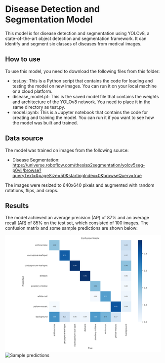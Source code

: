 # Disease Detection and Segmentation Model

This model is for disease detection and segmentation using YOLOv8, a state-of-the-art object detection and segmentation framework. It can identify and segment six classes of diseases from medical images.

## How to use

To use this model, you need to download the following files from this folder:

- test.py: This is a Python script that contains the code for loading and testing the model on new images. You can run it on your local machine or a cloud platform.
- disease_model.pt: This is the saved model file that contains the weights and architecture of the YOLOv8 network. You need to place it in the same directory as test.py.
- model.ipynb: This is a Jupyter notebook that contains the code for creating and training the model. You can run it if you want to see how the model was built and trained.

## Data source

The model was trained on images from the following source:

- Disease Segmentation: https://universe.roboflow.com/thesisp2segmentation/yolov5seg-p0vlj/browse?queryText=&pageSize=50&startingIndex=0&browseQuery=true

The images were resized to 640x640 pixels and augmented with random rotations, flips, and crops.

## Results

The model achieved an average precision (AP) of 87% and an average recall (AR) of 85% on the test set, which consisted of 100 images. The confusion matrix and some sample predictions are shown below:

![Confusion matrix](confusion_matrix.png)
![Sample predictions](sample_predictions.png)
